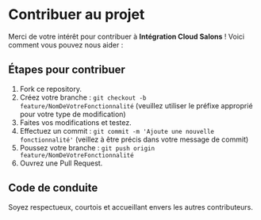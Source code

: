 # Contribuer au projet

Merci de votre intérêt pour contribuer à **Intégration Cloud Salons** ! Voici comment vous pouvez nous aider : 

## Étapes pour contribuer
1. Fork ce repository.
2. Créez votre branche : `git checkout -b feature/NomDeVotreFonctionnalité` (veuillez utiliser le préfixe approprié pour votre type de modification)
3. Faites vos modifications et testez.
4. Effectuez un commit : `git commit -m 'Ajoute une nouvelle fonctionnalité'` (veillez à être précis dans votre message de commit)
5. Poussez votre branche : `git push origin feature/NomDeVotreFonctionnalité`
6. Ouvrez une Pull Request.

## Code de conduite
Soyez respectueux, courtois et accueillant envers les autres contributeurs.